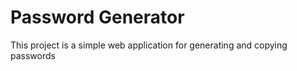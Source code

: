 # Password Generator
 This project is a simple web application for generating and copying passwords
